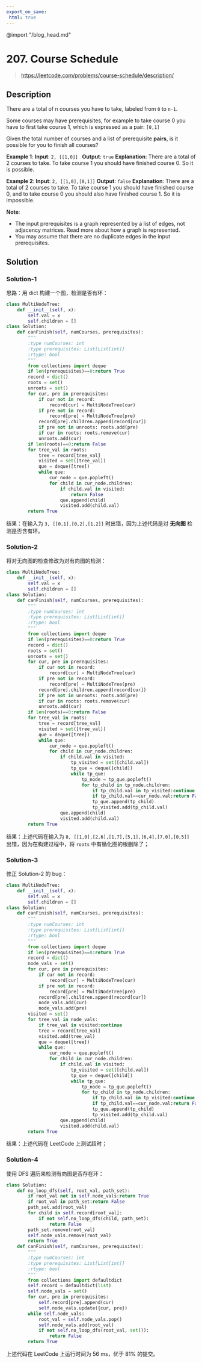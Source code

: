 ```yaml
---
export_on_save:
 html: true
---
```


@import "/blog_head.md"

# 207. Course Schedule

> <https://leetcode.com/problems/course-schedule/description/>

## Description

There are a total of n courses you have to take, labeled from `0` to `n-1`.

Some courses may have prerequisites, for example to take course 0 you have to first take course 1, which is expressed as a pair: `[0,1]`

Given the total number of courses and a list of prerequisite **pairs**, is it possible for you to finish all courses?

**Example 1**:
**Input**: `2, [[1,0]] `
**Output**: `true`
**Explanation**: There are a total of 2 courses to take. To take course 1 you should have finished course 0. So it is possible.

**Example 2**:
**Input**: `2, [[1,0],[0,1]]`
**Output**: `false`
**Explanation**: There are a total of 2 courses to take. To take course 1 you should have finished course 0, and to take course 0 you should also have finished course 1. So it is impossible.

**Note**:
- The input prerequisites is a graph represented by a list of edges, not adjacency matrices. Read more about how a graph is represented.
- You may assume that there are no duplicate edges in the input prerequisites.

## Solution

### Solution-1

思路：用 dict 构建一个图，检测是否有环：
```python {class=line-numbers}
class MultiNodeTree:
    def __init__(self, x):
        self.val = x
        self.children = []
class Solution:
    def canFinish(self, numCourses, prerequisites):
        """
        :type numCourses: int
        :type prerequisites: List[List[int]]
        :rtype: bool
        """
        from collections import deque
        if len(prerequisites)==0:return True
        record = dict()
        roots = set()
        unroots = set()
        for cur, pre in prerequisites:
            if cur not in record:
                record[cur] = MultiNodeTree(cur)
            if pre not in record:
                record[pre] = MultiNodeTree(pre)
            record[pre].children.append(record[cur])
            if pre not in unroots: roots.add(pre)
            if cur in roots: roots.remove(cur)
            unroots.add(cur)
        if len(roots)==0:return False
        for tree_val in roots:
            tree = record[tree_val]
            visited = set([tree_val])
            que = deque([tree])
            while que:
                cur_node = que.popleft()
                for child in cur_node.children:
                    if child.val in visited:
                        return False
                    que.append(child)
                    visited.add(child.val)
        return True
```
结果：在输入为 `3, [[0,1],[0,2],[1,2]]` 时出错，因为上述代码是对 **无向图** 检测是否含有环。

### Solution-2

将对无向图的检查修改为对有向图的检测：
```python {class=line-numbers}
class MultiNodeTree:
    def __init__(self, x):
        self.val = x
        self.children = []
class Solution:
    def canFinish(self, numCourses, prerequisites):
        """
        :type numCourses: int
        :type prerequisites: List[List[int]]
        :rtype: bool
        """
        from collections import deque
        if len(prerequisites)==0:return True
        record = dict()
        roots = set()
        unroots = set()
        for cur, pre in prerequisites:
            if cur not in record:
                record[cur] = MultiNodeTree(cur)
            if pre not in record:
                record[pre] = MultiNodeTree(pre)
            record[pre].children.append(record[cur])
            if pre not in unroots: roots.add(pre)
            if cur in roots: roots.remove(cur)
            unroots.add(cur)
        if len(roots)==0:return False
        for tree_val in roots:
            tree = record[tree_val]
            visited = set([tree_val])
            que = deque([tree])
            while que:
                cur_node = que.popleft()
                for child in cur_node.children:
                    if child.val in visited:
                        tp_visited = set([child.val])
                        tp_que = deque([child])
                        while tp_que:
                            tp_node = tp_que.popleft()
                            for tp_child in tp_node.children:
                                if tp_child.val in tp_visited:continue
                                if tp_child.val==cur_node.val:return False
                                tp_que.append(tp_child)
                                tp_visited.add(tp_child.val)
                    que.append(child)
                    visited.add(child.val)
        return True
```
结果：上述代码在输入为 `8, [[1,0],[2,6],[1,7],[5,1],[6,4],[7,0],[0,5]]` 出错，因为在构建过程中，将 `roots` 中有循化图的根删除了；

### Solution-3

修正 Solution-2 的 bug：
```python {class=line-numbers}
class MultiNodeTree:
    def __init__(self, x):
        self.val = x
        self.children = []
class Solution:
    def canFinish(self, numCourses, prerequisites):
        """
        :type numCourses: int
        :type prerequisites: List[List[int]]
        :rtype: bool
        """
        from collections import deque
        if len(prerequisites)==0:return True
        record = dict()
        node_vals = set()
        for cur, pre in prerequisites:
            if cur not in record:
                record[cur] = MultiNodeTree(cur)
            if pre not in record:
                record[pre] = MultiNodeTree(pre)
            record[pre].children.append(record[cur])
            node_vals.add(cur)
            node_vals.add(pre)
        visited = set()
        for tree_val in node_vals:
            if tree_val in visited:continue
            tree = record[tree_val]
            visited.add(tree_val)
            que = deque([tree])
            while que:
                cur_node = que.popleft()
                for child in cur_node.children:
                    if child.val in visited:
                        tp_visited = set([child.val])
                        tp_que = deque([child])
                        while tp_que:
                            tp_node = tp_que.popleft()
                            for tp_child in tp_node.children:
                                if tp_child.val in tp_visited:continue
                                if tp_child.val==cur_node.val:return False
                                tp_que.append(tp_child)
                                tp_visited.add(tp_child.val)
                    que.append(child)
                    visited.add(child.val)
        return True
```

结果：上述代码在 LeetCode 上测试超时；

### Solution-4

使用 DFS 遍历来检测有向图是否存在环：
```python {class=line-numbers}
class Solution:
    def no_loop_dfs(self, root_val, path_set):
        if root_val not in self.node_vals:return True
        if root_val in path_set:return False
        path_set.add(root_val)
        for child in self.record[root_val]:
            if not self.no_loop_dfs(child, path_set):
                return False
        path_set.remove(root_val)
        self.node_vals.remove(root_val)
        return True
    def canFinish(self, numCourses, prerequisites):
        """
        :type numCourses: int
        :type prerequisites: List[List[int]]
        :rtype: bool
        """
        from collections import defaultdict
        self.record = defaultdict(list)
        self.node_vals = set()
        for cur, pre in prerequisites:
            self.record[pre].append(cur)
            self.node_vals.update({cur, pre})
        while self.node_vals:
            root_val = self.node_vals.pop()
            self.node_vals.add(root_val)
            if not self.no_loop_dfs(root_val, set()):
                return False
        return True
```
上述代码在 LeetCode 上运行时间为 56 ms，优于 81% 的提交。
